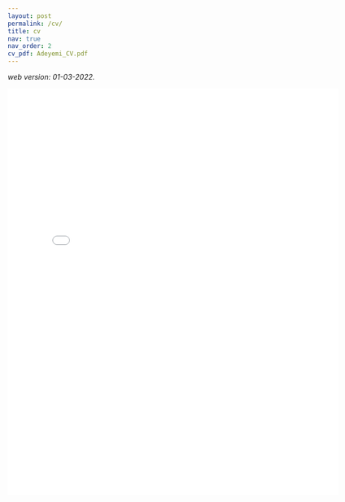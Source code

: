 ```yaml
---
layout: post
permalink: /cv/
title: cv
nav: true
nav_order: 2
cv_pdf: Adeyemi_CV.pdf
---
```


*web version: 01-03-2022.*
<!-- 
[View/Download CV](https://adeyemiadeoye.github.io/assets/pdf/Adeyemi_CV.pdf) -->

<embed src="{{ site.baseurl }}/assets/pdf/Adeyemi_CV.pdf" width="650" height="800" type='application/pdf'>
